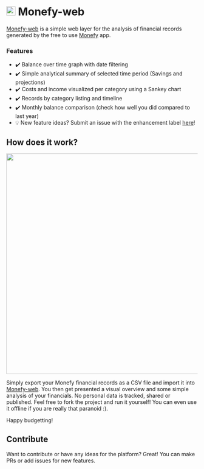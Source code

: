 <h1>
  <img src="https://vandenbroucke.github.io/monefy-web/img/favicon/android-icon-36x36.png" height="24"/> 
  <span>Monefy-web</span>
</h1>

[Monefy-web](https://vandenbroucke.github.io/monefy-web/) is a simple web layer for the analysis of financial records generated by the free to use [Monefy](http://www.monefy.me/) app.

### Features

* ✔️ Balance over time graph with date filtering
* ✔️ Simple analytical summary of selected time period (Savings and projections)
* ✔️ Costs and income visualized per category using a Sankey chart
* ✔️ Records by category listing and timeline
* ✔️ Monthly balance comparison (check how well you did compared to last year)
* 💡 New feature ideas? Submit an issue with the enhancement label [here](https://github.com/vandenbroucke/monefy-web/issues/new)!




## How does it work?

<p align="center">
  <img src="https://raw.githubusercontent.com/vandenbroucke/monefy-web/master/img/tutorial.gif" height="580"/> 
</p>

Simply export your Monefy financial records as a CSV file and import it into [Monefy-web](https://vandenbroucke.github.io/monefy-web/). You then get presented a visual overview and some simple analysis of your financials. No personal data is tracked, shared or published. Feel free to fork the project and run it yourself! You can even use it offline if you are really that paranoid :).

Happy budgetting!

## Contribute

Want to contribute or have any ideas for the platform? Great!
You can make PRs or add issues for new features.
